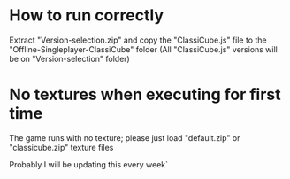 # How to run correctly

Extract "Version-selection.zip" and copy the "ClassiCube.js" file to the "Offline-Singleplayer-ClassiCube" folder (All "ClassiCube.js" versions will be on "Version-selection" folder)

# No textures when executing for first time

The game runs with no texture; please just load "default.zip" or "classicube.zip" texture files

Probably I will be updating this every  week`
